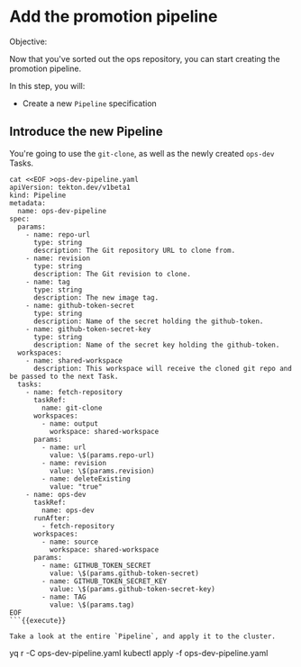# Add the promotion pipeline

Objective:

Now that you've sorted out the ops repository, you can start creating the promotion pipeline.

In this step, you will:
- Create a new `Pipeline` specification

## Introduce the new Pipeline

You're going to use the `git-clone`, as well as the newly created `ops-dev` Tasks.

```
cat <<EOF >ops-dev-pipeline.yaml
apiVersion: tekton.dev/v1beta1
kind: Pipeline
metadata:
  name: ops-dev-pipeline
spec:
  params:
    - name: repo-url
      type: string
      description: The Git repository URL to clone from.
    - name: revision
      type: string
      description: The Git revision to clone.
    - name: tag
      type: string
      description: The new image tag.
    - name: github-token-secret
      type: string
      description: Name of the secret holding the github-token.
    - name: github-token-secret-key
      type: string
      description: Name of the secret key holding the github-token.
  workspaces:
    - name: shared-workspace
      description: This workspace will receive the cloned git repo and be passed to the next Task.
  tasks:
    - name: fetch-repository
      taskRef:
        name: git-clone
      workspaces:
        - name: output
          workspace: shared-workspace
      params:
        - name: url
          value: \$(params.repo-url)
        - name: revision
          value: \$(params.revision)
        - name: deleteExisting
          value: "true"
    - name: ops-dev
      taskRef:
        name: ops-dev
      runAfter:
        - fetch-repository
      workspaces:
        - name: source
          workspace: shared-workspace
      params:
        - name: GITHUB_TOKEN_SECRET
          value: \$(params.github-token-secret)
        - name: GITHUB_TOKEN_SECRET_KEY
          value: \$(params.github-token-secret-key)
        - name: TAG
          value: \$(params.tag)
EOF
```{{execute}}

Take a look at the entire `Pipeline`, and apply it to the cluster.

```
yq r -C ops-dev-pipeline.yaml
kubectl apply -f ops-dev-pipeline.yaml
```{{execute}}

